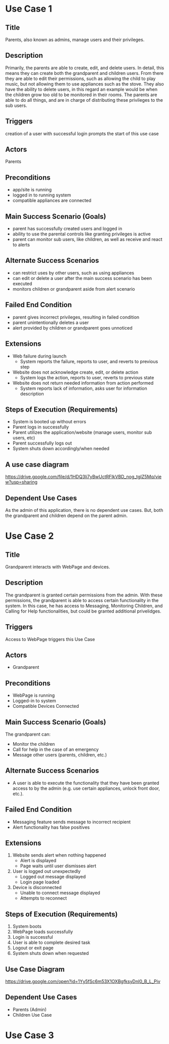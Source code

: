 # Use Case 1
## Title 
Parents, also known as admins, manage users and their privileges.

## Description

Primarily, the parents are able to create, edit, and delete users. In detail, this means they can create both the grandparent and children users. From there they are able to edit their permissions, such as allowing the child to play music, but not allowing them to use appliances such as the stove. They also have the ability to delete users, in this regard an example would be when the children grow too old to be monitored in their rooms. The parents are able to do all things, and are in charge of distributing these privileges to the sub users.

## Triggers 

creation of a user with successful login prompts the start of this use case

## Actors 
Parents

## Preconditions 

- app/site is running
- logged in to running system
- compatible appliances are connected

## Main Success Scenario (Goals)

- parent has successfully created users and logged in
- ability to use the parental controls like granting privileges is active
- parent can monitor sub users, like children, as well as receive and react to alerts

## Alternate Success Scenarios 

- can restrict uses by other users, such as using appliances
- can edit or delete a user after the main success scenario has been executed
- monitors children or grandparent aside from alert scenario

## Failed End Condition 

- parent gives incorrect privileges, resulting in failed condition
- parent unintentionally deletes a user
- alert provided by children or grandparent goes unnoticed

## Extensions

- Web failure during launch
  - System reports the failure, reports to user, and reverts to previous step
- Website does not acknowledge create, edit, or delete action
  - System logs the action, reports to user, reverts to previous state
- Website does not return needed information from action performed
  - System reports lack of information, asks user for information description

## Steps of Execution (Requirements)

- System is booted up without errors
- Parent logs in successfully
- Parent utilizes the application/website (manage users, monitor sub users, etc)
- Parent successfully logs out
- System shuts down accordingly/when needed 

## A use case diagram

https://drive.google.com/file/d/1HDQ3li7yBwUctRFIkVBD_nog_tgIZ5Mq/view?usp=sharing

## Dependent Use Cases

As the admin of this application, there is no dependent use cases. But, both the grandparent and children depend on the parent admin.

# Use Case 2

## Title 
Grandparent interacts with WebPage and devices.

## Description 
The grandparent is granted certain permissions from the admin. With these permissions, the grandparent is able to access certain functionality in the system. In this case, he has access to Messaging, Monitoring Children, and Calling for Help functionalities, but could be granted additional privelidges. 

## Triggers 
Access to WebPage triggers this Use Case
## Actors 

* Grandparent

## Preconditions 

* WebPage is running
* Logged-in to system
* Compatible Devices Connected

## Main Success Scenario (Goals)

The grandparent can:
* Monitor the children
* Call for help in the case of an emergency
* Message other users (parents, children, etc.)

## Alternate Success Scenarios 

* A user is able to execute the functionality that they have been granted access to by the admin (e.g. use certain appliances, unlock front door, etc.).

## Failed End Condition 

* Messaging feature sends message to incorrect recipient
* Alert functionality has false positives

## Extensions

1. Website sends alert when nothing happened
	- Alert is displayed
	- Page waits until user dismisses alert
2. User is logged out unexpectedly
    - Logged out message displayed
    - Login page loaded
3. Device is disconnected
    - Unable to connect message displayed
    - Attempts to reconnect

## Steps of Execution (Requirements)

1. System boots
2. WebPage loads successfully
3. Login is successful
4. User is able to complete desired task
5. Logout or exit page
6. System shuts down when requested

## Use Case Diagram

https://drive.google.com/open?id=1Yy5fSc6m53X1OXBgfksyDnI0_B_L_Piv

## Dependent Use Cases

- Parents (Admin)
- Children Use Case

# Use Case 3

